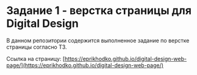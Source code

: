 # Задание 1 - верстка страницы для Digital Design

В данном репозитории содержится выполненное задание по верстке страницы согласно ТЗ.

Ссылка на страницу: [https://eprikhodko.github.io/digital-design-web-page/](https://eprikhodko.github.io/digital-design-web-page/)
